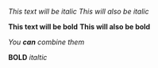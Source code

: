 *This text will be italic*
_This will also be italic_

**This text will be bold**
__This will also be bold__

_You **can** combine them_

__BOLD__
_italtic_
